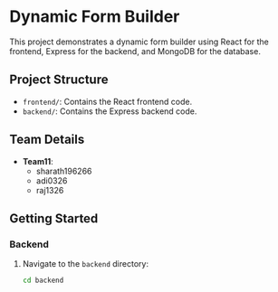 # Dynamic Form Builder

This project demonstrates a dynamic form builder using React for the frontend, Express for the backend, and MongoDB for the database.

## Project Structure

- `frontend/`: Contains the React frontend code.
- `backend/`: Contains the Express backend code.

## Team Details

- **Team11**: 
    - sharath196266
    - adi0326
    - raj1326

## Getting Started

### Backend

1. Navigate to the `backend` directory:
     ```sh
     cd backend